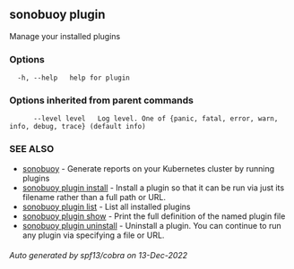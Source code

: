 ## sonobuoy plugin

Manage your installed plugins

### Options

```
  -h, --help   help for plugin
```

### Options inherited from parent commands

```
      --level level   Log level. One of {panic, fatal, error, warn, info, debug, trace} (default info)
```

### SEE ALSO

* [sonobuoy](sonobuoy.md)	 - Generate reports on your Kubernetes cluster by running plugins
* [sonobuoy plugin install](sonobuoy_plugin_install.md)	 - Install a plugin so that it can be run via just its filename rather than a full path or URL.
* [sonobuoy plugin list](sonobuoy_plugin_list.md)	 - List all installed plugins
* [sonobuoy plugin show](sonobuoy_plugin_show.md)	 - Print the full definition of the named plugin file
* [sonobuoy plugin uninstall](sonobuoy_plugin_uninstall.md)	 - Uninstall a plugin. You can continue to run any plugin via specifying a file or URL.

###### Auto generated by spf13/cobra on 13-Dec-2022
